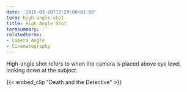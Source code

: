```yaml
---
date: '2015-03-20T13:29:00+01:00'
term: high-angle-shot
title: High-Angle Shot
termsummary: ''
relatedterms:
- Camera Angle
- Cinematography
---
```


High-angle shot refers to when the camera is placed above eye level, looking down at the subject.

<!--more-->

{{< embed_clip "Death and the Detective" >}}
